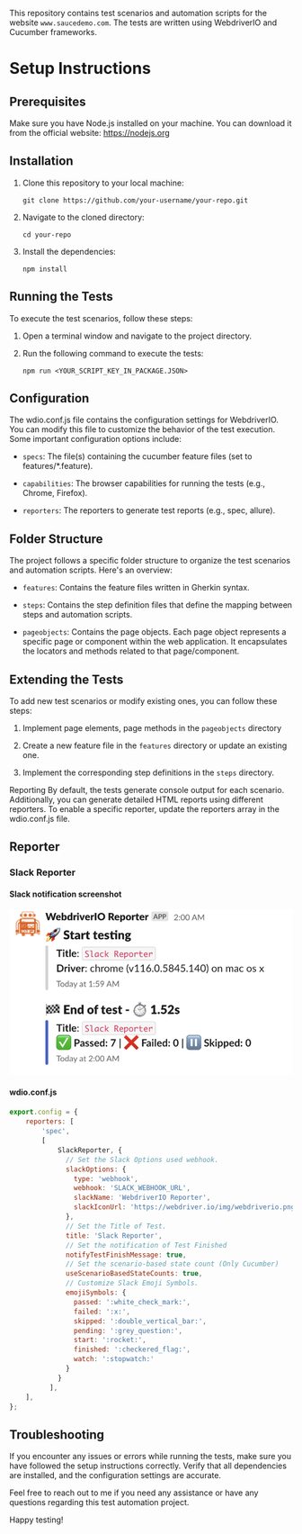 This repository contains test scenarios and automation scripts for the website `www.saucedemo.com`. The tests are written using WebdriverIO and Cucumber frameworks.

# Setup Instructions

## Prerequisites

Make sure you have Node.js installed on your machine. You can download it from the official website: https://nodejs.org

## Installation
1. Clone this repository to your local machine:

    ```shell
    git clone https://github.com/your-username/your-repo.git
    ```

2. Navigate to the cloned directory:

    ```shell
    cd your-repo
    ```

3. Install the dependencies:

    ```shell
    npm install
    ```

## Running the Tests
To execute the test scenarios, follow these steps:

1. Open a terminal window and navigate to the project directory.

2. Run the following command to execute the tests:

    ```shell
    npm run <YOUR_SCRIPT_KEY_IN_PACKAGE.JSON>
    ```

## Configuration

The wdio.conf.js file contains the configuration settings for WebdriverIO. You can modify this file to customize the behavior of the test execution. Some important configuration options include:

- `specs`: The file(s) containing the cucumber feature files (set to features/*.feature).

- `capabilities`: The browser capabilities for running the tests (e.g., Chrome, Firefox).

- `reporters`: The reporters to generate test reports (e.g., spec, allure).

## Folder Structure
The project follows a specific folder structure to organize the test scenarios and automation scripts. Here's an overview:

- `features`: Contains the feature files written in Gherkin syntax.

- `steps`: Contains the step definition files that define the mapping between steps and automation scripts.

- `pageobjects`: Contains the page objects. Each page object represents a specific page or component within the web application. It encapsulates the locators and methods related to that page/component.

## Extending the Tests
To add new test scenarios or modify existing ones, you can follow these steps:

1. Implement page elements, page methods in the `pageobjects` directory

2. Create a new feature file in the `features` directory or update an existing one.

3. Implement the corresponding step definitions in the `steps` directory.

Reporting
By default, the tests generate console output for each scenario. Additionally, you can generate detailed HTML reports using different reporters. To enable a specific reporter, update the reporters array in the wdio.conf.js file.

## Reporter

### Slack Reporter

#### Slack notification screenshot

![screenshot](https://raw.githubusercontent.com/namnh663/WebdriverIO/main/data/img/slack.png)

#### wdio.conf.js
```js
export.config = {
    reporters: [
        'spec',
        [
            SlackReporter, {
              // Set the Slack Options used webhook.
              slackOptions: {
                type: 'webhook',
                webhook: 'SLACK_WEBHOOK_URL',
                slackName: 'WebdriverIO Reporter',
                slackIconUrl: 'https://webdriver.io/img/webdriverio.png',
              },
              // Set the Title of Test.
              title: 'Slack Reporter',
              // Set the notification of Test Finished
              notifyTestFinishMessage: true,
              // Set the scenario-based state count (Only Cucumber)
              useScenarioBasedStateCounts: true,
              // Customize Slack Emoji Symbols.
              emojiSymbols: {
                passed: ':white_check_mark:',
                failed: ':x:',
                skipped: ':double_vertical_bar:',
                pending: ':grey_question:',
                start: ':rocket:',
                finished: ':checkered_flag:',
                watch: ':stopwatch:'
              }
            }
          ],
    ],
};
```

## Troubleshooting
If you encounter any issues or errors while running the tests, make sure you have followed the setup instructions correctly. Verify that all dependencies are installed, and the configuration settings are accurate.

Feel free to reach out to me if you need any assistance or have any questions regarding this test automation project.

Happy testing!




